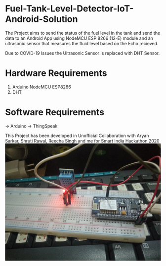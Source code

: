 # Fuel-Tank-Level-Detector-IoT-Android-Solution
The Project aims to send the status of the fuel level in the tank and send the data to an Android App using NodeMCU ESP 8266 (12-E) module and an ultrasonic sensor that measures the fluid level based on the Echo recieved. 

Due to COVID-19 Issues the Ultrasonic Sensor is replaced with DHT Sensor.

# Hardware Requirements
1. Arduino NodeMCU ESP8266
2. DHT

# Software Requirements
-> Arduino
-> ThingSpeak

This Project has been developed in Unofficial Collaboration with Aryan Sarkar, Shruti Rawal, Reecha Singh and me for Smart India Hackathon 2020
![Alt](https://github.com/amandewatnitrr/Fuel-Tank-Level-Detector-IoT-Android-Solution/blob/master/IMG20200419155607.jpg)
